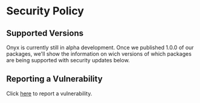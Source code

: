 # Security Policy

## Supported Versions

Onyx is currently still in alpha development. Once we published 1.0.0 of our packages, we'll show the information on wich versions of which packages are being supported with security updates below.

## Reporting a Vulnerability

Click [here](https://github.com/SchwarzIT/onyx/security/advisories/new) to report a vulnerability.
